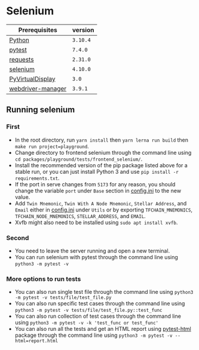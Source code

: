 # Selenium

| Prerequisites                                                    | version  |
| ---------------------------------------------------------------- | -------- |
| [Python](https://www.python.org/downloads/)                      | `3.10.4` |
| [pytest](https://pypi.org/project/pytest/)                       | `7.4.0`  |
| [requests](https://pypi.org/project/requests/)                   | `2.31.0` |
| [selenium](https://pypi.org/project/selenium/)                   | `4.10.0` |
| [PyVirtualDisplay](https://pypi.org/project/PyVirtualDisplay/)   | `3.0`    |
| [webdriver-manager](https://pypi.org/project/webdriver-manager/) | `3.9.1`  |

## Running selenium

### First

- In the root directory, run `yarn install` then `yarn lerna run build` then `make run project=playground`.
- Change directory to frontend selenium through the command line using `cd packages/playground/tests/frontend_selenium/`.
- Install the recommended version of the pip package listed above for a stable run, or you can just install Python 3 and use `pip install -r requirements.txt`.
- If the port in serve changes from `5173` for any reason, you should change the variable `port` under `Base` section in [config.ini](../frontend_selenium/Config.ini) to the new value.
- Add `Twin Mnemonic`, `Twin With A Node Mnemonic`, `Stellar Address`, and `Email` either in [config.ini](../frontend_selenium/Config.ini) under `Utils` or by exporting `TFCHAIN_MNEMONICS`, `TFCHAIN_NODE_MNEMONICS`, `STELLAR_ADDRESS`, and `EMAIL`.
- Xvfb might also need to be installed using `sudo apt install xvfb`.

### Second

- You need to leave the server running and open a new terminal.
- You can run selenium with pytest through the command line using `python3 -m pytest -v`

### More options to run tests

- You can also run single test file through the command line using `python3 -m pytest -v tests/file/test_file.py`
- You can also run specific test cases through the command line using `python3 -m pytest -v tests/file/test_file.py::test_func`
- You can also run collection of test cases through the command line using `python3 -m pytest -v -k 'test_func or test_func'`
- You can also run all the tests and get an HTML report using [pytest-html](https://pypi.org/project/pytest-html/) package through the command line using `python3 -m pytest -v --html=report.html`
